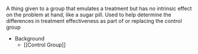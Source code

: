 A thing given to a group that emulates a treatment but has no intrinsic effect on the problem at hand, like a sugar pill. Used to help determine the differences in treatment effectiveness as part of or replacing the control group

- Background
	- [[Control Group]]